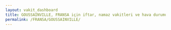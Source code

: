 ```yaml
---
layout: vakit_dashboard
title: GOUSSAINVILLE, FRANSA için iftar, namaz vakitleri ve hava durumu - ilçe/eyalet seç
permalink: /FRANSA/GOUSSAINVILLE/
---
```


<script type="text/javascript">
  var GLOBAL_COUNTRY = 'FRANSA';
  var GLOBAL_CITY = 'GOUSSAINVILLE';
  var GLOBAL_STATE = '';
  var lat = 72;
  var lon = 21;
</script>
